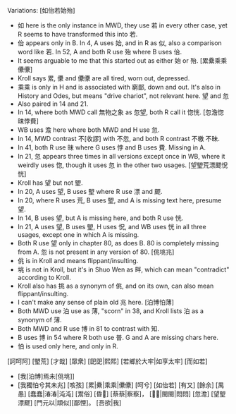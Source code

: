 Variations:
[如佁若始殆]
- 如 here is the only instance in MWD, they use 若 in every other case, yet R seems to have transformed this into 若.
- 佁 appears only in B. In 4, A uses 始, and in R as 似, also a comparison word like 若. In 52, A and both R use 殆 where B uses 佁.
- It seems arguable to me that this started out as either 始 or 殆.
[累纍乘乘儽儽]
- Kroll says 累, 儽 and 儽儽 are all tired, worn out, depressed.
- 乘乘 is only in H and is associated with 窮鄙, down and out. It's also in History and Odes, but means "drive chariot", not relevant here.
望 and 忽
- Also paired in 14 and 21.
- In 14, where both MWD call 無物之象 as 忽望, both R call it 惚恍.
[忽澹惚昧悖費]
- WB uses 澹 here where both MWD and H use 忽.
- In 14, MWD contrast 不[收謬] with 不忽, and both R contrast 不皦 不昧.
- In 41, both R use 昧 where G uses 悖 and B uses 費. Missing in A.
- In 21, 忽 appears three times in all versions except once in WB, where it weirdly uses 惚, though it uses 忽 in the other two usages.
[望朢荒漂飂怳恍]
- Kroll has 望 but not 朢.
- In 20, A uses 望, B uses 朢 where R use 漂 and 飂.
- In 20, where R uses 荒, B uses 朢, and A is missing text here, presume 望.
- In 14, B uses 望, but A is missing here, and both R use 恍.
- In 21, A uses 望, B uses 朢, H uses 怳, and WB uses 恍 in all three usages, except one in which A is missing.
- Both R use 望 only in chapter 80, as does B. 80 is completely missing from A. 忽 is not present in any version of 80.
[佻垗兆]
- 佻 is in Kroll and means flippant/insulting.
- 垗 is not in Kroll, but it's in Shuo Wen as 畔, which can mean "contradict" according to Kroll.
- Kroll also has 挑 as a synonym of 佻, and on its own, can also mean flippant/insulting.
- I can't make any sense of plain old 兆 here.
[泊博怕薄]
- Both MWD use 泊 use as 薄, "scorn" in 38, and Kroll lists 泊 as a synonym of 薄.
- Both MWD and R use 博 in 81 to contrast with 知.
- B uses 博 in 54 where R both use 普. G and A are missing chars here.
- 怕 is used only here, and only in R.

[訶呵阿]
[朢荒]
[才哉]
[眾衆]
[巸巸|熙熙]
[若鄉於大牢|如享太牢]
[而如若]
- [我[泊博]焉未[佻垗]]
- [我獨怕兮其未兆]
[咳孩]
[累|纍|乘乘|儽儽]
[呵兮]
[如佁若]
[有又]
[餘余]
[禺愚]
[蠢蠢|湷湷|沌沌]
[鬻俗]
[昏𦟲]
[蔡蔡|察察]，
[𨴽𨴽|閩閩|悶悶]
[忽澹]
[望朢漂飂]
[門元以|頑似][鄙悝]。
[吾欲|我]
